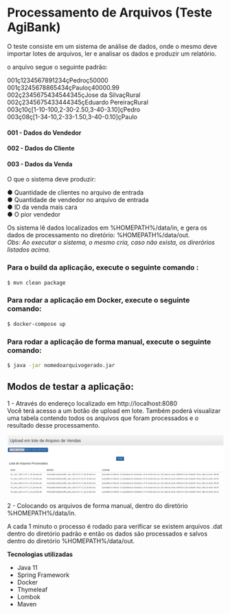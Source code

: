 # Processamento de Arquivos (Teste AgiBank)
O teste consiste em um sistema de análise de dados, onde o mesmo deve importar lotes de arquivos, ler e analisar os dados e produzir um relatório.

o arquivo segue o seguinte padrão:

001ç1234567891234çPedroç50000 <br/>
001ç3245678865434çPauloç40000.99 <br/>
002ç2345675434544345çJose da SilvaçRural <br/>
002ç2345675433444345çEduardo PereiraçRural <br/>
003ç10ç[1-10-100,2-30-2.50,3-40-3.10]çPedro <br/>
003ç08ç[1-34-10,2-33-1.50,3-40-0.10]çPaulo <br/>

#### 001  - Dados do Vendedor ####
#### 002  - Dados do Cliente ####
#### 003  - Dados da Venda ####

O que o sistema deve produzir:

● Quantidade de clientes no arquivo de entrada <br/>
● Quantidade de vendedor no arquivo de entrada <br/>
● ID da venda mais cara <br/>
● O pior vendedor <br/>

Os sistema lê dados localizados em %HOMEPATH%/data/in, e gera os dados de processamento no diretório: %HOMEPATH%/data/out. <br/>
*Obs: Ao executar o sistema, o mesmo cria, caso não exista, os direrórios listados acima.*

### Para o build da aplicação, execute o seguinte comando :
```sh
$ mvn clean package
```
### Para rodar a aplicação em Docker, execute o seguinte comando:
```sh
$ docker-compose up
```
### Para rodar a aplicação de forma manual, execute o seguinte comando:
```sh
$ java -jar nomedoarquivogerado.jar
```
## Modos de testar a aplicação:
1 - Através do endereço localizado em http://localhost:8080 
<br/> Você terá acesso a um botão de upload em lote.
Também poderá visualizar uma tabela contendo todos os arquivos que foram processados e o resultado desse processamento.

![alt text](https://raw.githubusercontent.com/juliannaPeace/agibank-test/main/upload_file.jpeg)


2 - Colocando os arquivos de forma manual, dentro do diretório %HOMEPATH%/data/in.

A cada 1 minuto o processo é rodado para verificar se existem arquivos .dat dentro do diretório padrão e então os dados são processados e salvos
dentro do diretório %HOMEPATH%/data/out.


**Tecnologias utilizadas**
- Java 11
- Spring Framework
- Docker
- Thymeleaf
- Lombok
- Maven
